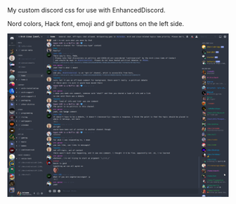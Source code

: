 My custom discord css for use with EnhancedDiscord.

Nord colors, Hack font, emoji and gif buttons on the left side.

![Screenshot](screenshot.png)
